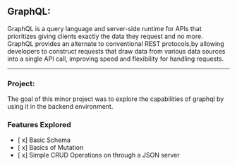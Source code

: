 ## GraphQL:
GraphQL is a query language and server-side runtime for APIs that prioritizes giving clients exactly the data they request and no more. GraphQL provides an alternate to conventional REST protocols,by allowing developers to construct requests that draw data from various data sources into a single API call, improving speed and flexibility for handling requests.

---
### Project:
The goal of this minor project was to explore the capabilities of graphql by using it in the backend environment.
    
### Features Explored
- [ x] Basic Schema
- [ x] Basics of Mutation
- [ x] Simple CRUD Operations on through a JSON server
